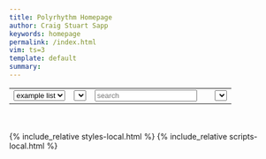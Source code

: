 ```yaml
---
title: Polyrhythm Homepage
author: Craig Stuart Sapp
keywords: homepage
permalink: /index.html
vim: ts=3
template: default
summary: 
---
```


<table>
<tr>

<td>
<select onchange="doSearch();" id="table-scope">
	<option value="example">example list</option>
	<option value="work">work list</option>
</select>
</td>

<td>
<select id="composer" onchange="doSearch();">
</select>
</td>

<td>
<input id="search" placeholder="search" value="" autocomplete="off">
</td>

<td>
<span id="search-count"></span>
</td>

<td>
<select id="genre" onchange="doSearch();">
</select>
</td>


</tr>
</table>

<div style="margin-bottom:50px; margin-top:20px;" id="list"></div>


{% include_relative styles-local.html %}
{% include_relative scripts-local.html %}

